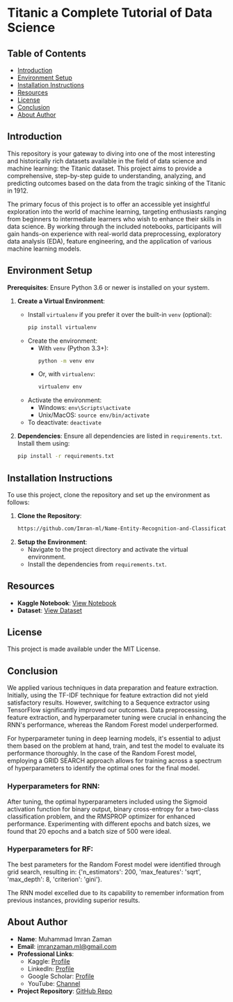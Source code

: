 # Titanic a Complete Tutorial of Data Science

## Table of Contents

- [Introduction](#introduction)
- [Environment Setup](#environment-setup)
- [Installation Instructions](#installation-instructions)
- [Resources](#resources)
- [License](#license)
- [Conclusion](#conclusion)
- [About Author](#about-author)

## Introduction

This repository is your gateway to diving into one of the most interesting and historically rich datasets available in the field of data science and machine learning: the Titanic dataset. This project aims to provide a comprehensive, step-by-step guide to understanding, analyzing, and predicting outcomes based on the data from the tragic sinking of the Titanic in 1912.

The primary focus of this project is to offer an accessible yet insightful exploration into the world of machine learning, targeting enthusiasts ranging from beginners to intermediate learners who wish to enhance their skills in data science. By working through the included notebooks, participants will gain hands-on experience with real-world data preprocessing, exploratory data analysis (EDA), feature engineering, and the application of various machine learning models.

## Environment Setup

**Prerequisites**: Ensure Python 3.6 or newer is installed on your system.

1. **Create a Virtual Environment**:
    - Install `virtualenv` if you prefer it over the built-in `venv` (optional):
        ```bash
        pip install virtualenv
        ```
    - Create the environment:
        - With `venv` (Python 3.3+):
            ```bash
            python -m venv env
            ```
        - Or, with `virtualenv`:
            ```bash
            virtualenv env
            ```
    - Activate the environment:
        - Windows: `env\Scripts\activate`
        - Unix/MacOS: `source env/bin/activate`
    - To deactivate: `deactivate`

2. **Dependencies**:
    Ensure all dependencies are listed in `requirements.txt`. Install them using:
    ```bash
    pip install -r requirements.txt
    ```

## Installation Instructions

To use this project, clone the repository and set up the environment as follows:

1. **Clone the Repository**:
    ```bash
    https://github.com/Imran-ml/Name-Entity-Recognition-and-Classification.git
    ```
2. **Setup the Environment**:
    - Navigate to the project directory and activate the virtual environment.
    - Install the dependencies from `requirements.txt`.

## Resources

- **Kaggle Notebook**: [View Notebook](https://www.kaggle.com/code/muhammadimran112233/titanic-a-complete-tutorial-of-data-science)
- **Dataset**: [View Dataset](https://www.kaggle.com/competitions/titanic)

## License

This project is made available under the MIT License.

## Conclusion

We applied various techniques in data preparation and feature extraction. Initially, using the TF-IDF technique for feature extraction did not yield satisfactory results. However, switching to a Sequence extractor using TensorFlow significantly improved our outcomes. Data preprocessing, feature extraction, and hyperparameter tuning were crucial in enhancing the RNN's performance, whereas the Random Forest model underperformed.

For hyperparameter tuning in deep learning models, it's essential to adjust them based on the problem at hand, train, and test the model to evaluate its performance thoroughly. In the case of the Random Forest model, employing a GRID SEARCH approach allows for training across a spectrum of hyperparameters to identify the optimal ones for the final model.

### Hyperparameters for RNN:
After tuning, the optimal hyperparameters included using the Sigmoid activation function for binary output, binary cross-entropy for a two-class classification problem, and the RMSPROP optimizer for enhanced performance. Experimenting with different epochs and batch sizes, we found that 20 epochs and a batch size of 500 were ideal.

### Hyperparameters for RF:
The best parameters for the Random Forest model were identified through grid search, resulting in: {'n_estimators': 200, 'max_features': 'sqrt', 'max_depth': 8, 'criterion': 'gini'}.

The RNN model excelled due to its capability to remember information from previous instances, providing superior results.

## About Author

- **Name**: Muhammad Imran Zaman
- **Email**: [imranzaman.ml@gmail.com](mailto:imranzaman.ml@gmail.com)
- **Professional Links**:
    - Kaggle: [Profile](https://www.kaggle.com/muhammadimran112233)
    - LinkedIn: [Profile](linkedin.com/in/muhammad-imran-zaman)
    - Google Scholar: [Profile](https://scholar.google.com/citations?user=ulVFpy8AAAAJ&hl=en)
    - YouTube: [Channel](https://www.youtube.com/@consolioo)
- **Project Repository**: [GitHub Repo](https://github.com/Imran-ml/Name-Entity-Recognition-and-Classification.git)
